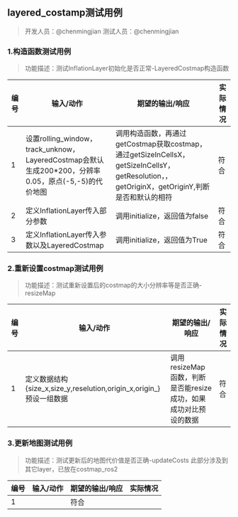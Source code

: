 ## layered_costamp测试用例
> 开发人员：@chenmingjian 测试人员：@chenmingjian

### 1.构造函数测试用例
> 功能描述：测试InflationLayer初始化是否正常-LayeredCostmap构造函数

| 编号 | 输入/动作                                               | 期望的输出/响应                  | 实际情况 |
| ---- | ------------------------------------------------------- | -------------------------------- | -------- |
| 1    |设置rolling_window，track_unknow，LayeredCostmap会默认生成200*200，分辨率0.05，原点(-5,-5)的代价地图| 调用构造函数，再通过getCostmap获取costmap，通过getSizeInCellsX， getSizeInCellsY，getResolution，，getOriginX，getOriginY,判断是否和默认的相符| 符合     |
| 2    | 定义InflationLayer传入部分参数| 调用initialize，返回值为false | 符合     |
| 3    | 定义InflationLayer传入参数以及LayeredCostmap| 调用initialize，返回值为True | 符合     |
### 2.重新设置costmap测试用例
> 功能描述：测试重新设置后的costmap的大小分辨率等是否正确-resizeMap

| 编号 | 输入/动作                                               | 期望的输出/响应                  | 实际情况 |
| ---- | ------------------------------------------------------- | -------------------------------- | -------- |
| 1    |定义数据结构{size_x,size_y,reselution,origin_x,origin_}预设一组数据| 调用resizeMap函数，判断是否能resize成功，如果成功对比预设的数据| 符合     |

### 3.更新地图测试用例
> 功能描述：测试更新后的地图代价值是否正确-updateCosts
此部分涉及到其它layer，已放在costmap_ros2

| 编号 | 输入/动作                                               | 期望的输出/响应                  | 实际情况 |
| ---- | ------------------------------------------------------- | -------------------------------- | -------- |
| 1    || 符合     |
